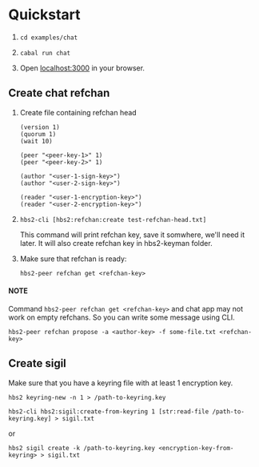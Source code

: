 # Quickstart

1.  ```shell
    cd examples/chat
    ```

2.  ```shell
    cabal run chat
    ```

3.  Open [localhost:3000](http://localhost:3000/) in your browser.

## Create chat refchan

1. Create file containing refchan head

   ```
   (version 1)
   (quorum 1)
   (wait 10)

   (peer "<peer-key-1>" 1)
   (peer "<peer-key-2>" 1)

   (author "<user-1-sign-key>")
   (author "<user-2-sign-key>")

   (reader "<user-1-encryption-key>")
   (reader "<user-2-encryption-key>")
   ```

2. ```shell
   hbs2-cli [hbs2:refchan:create test-refchan-head.txt]
   ```

   This command will print refchan key, save it somwhere, we'll need it later. It will also create refchan key in hbs2-keyman folder.

3. Make sure that refchan is ready:
   ```
   hbs2-peer refchan get <refchan-key>
   ```

#### NOTE

Command `hbs2-peer refchan get <refchan-key>` and chat app may not work on empty refchans. So you can write some message using CLI.

```shell
hbs2-peer refchan propose -a <author-key> -f some-file.txt <refchan-key>
```

## Create sigil

Make sure that you have a keyring file with at least 1 encryption key.

```shell
hbs2 keyring-new -n 1 > /path-to-keyring.key
```

```shell
hbs2-cli hbs2:sigil:create-from-keyring 1 [str:read-file /path-to-keyring.key] > sigil.txt
```

or

```shell
hbs2 sigil create -k /path-to-keyring.key <encryption-key-from-keyring> > sigil.txt
```
